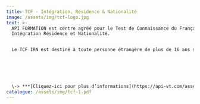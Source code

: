 ```yaml
---
title: T﻿CF - Intégration, Résidence & Nationalité
image: /assets/img/tcf-logo.jpg
text: >-
  API FORMATION est centre agréé pour le Test de Connaissance du Français-
  Intégration Résidence et Nationalité. 


  Le TCF IRN est destiné à toute personne étrangère de plus de 16 ans souhaitant valider son niveau de français.






  \-﻿> ***[C﻿liquez-ici pour plus d’informations](https://api-vt.com/assets/img/affiche-tcf.pdf)***<-
catalogue: /assets/img/tcf-1.pdf
---
```


